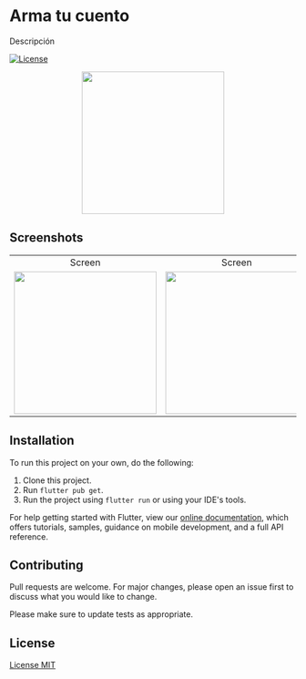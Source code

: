 # Arma tu cuento 

Descripción

[![License](http://img.shields.io/:license-mit-blue.svg)](http://doge.mit-license.org)

<div align="center">
<img src="https://www.lalocadelosgatos.com/wp-content/uploads/2010/10/gato-tecladoo.gif" height="250" />
</div>

## Screenshots

|     |     |    |
| :-: | :-: |:-: |
|  Screen | Screen | Screen |
| <img src="https://www.sectorcine.com/wp-content/uploads/sectorcine/2017/06/26/typing.gif" height="250" /> | <img src="https://www.sectorcine.com/wp-content/uploads/sectorcine/2017/06/26/typing.gif" height="250" /> | <img src="https://www.sectorcine.com/wp-content/uploads/sectorcine/2017/06/26/typing.gif" height="250" /> |


## Installation

To run this project on your own, do the following: 
1. Clone this project.
2. Run `flutter pub get`.
3. Run the project using `flutter run` or using your IDE's tools.

For help getting started with Flutter, view our
[online documentation](https://flutter.dev/docs), which offers tutorials,
samples, guidance on mobile development, and a full API reference.

## Contributing
Pull requests are welcome. For major changes, please open an issue first to discuss what you would like to change.

Please make sure to update tests as appropriate.

## License
[License MIT](https://choosealicense.com/licenses/mit/)